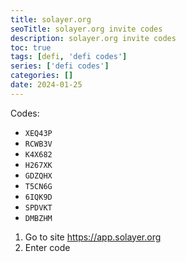 ```yaml
---
title: solayer.org
seoTitle: solayer.org invite codes
description: solayer.org invite codes
toc: true
tags: [defi, 'defi codes']
series: ['defi codes']
categories: []
date: 2024-01-25
---
```


Codes:

- `XEQ43P`
- `RCWB3V`
- `K4X682`
- `H267XK`
- `GDZQHX`
- `T5CN6G`
- `6IQK9D`
- `SPDVKT`
- `DMBZHM`

1. Go to site <https://app.solayer.org>
2. Enter code

```

```
